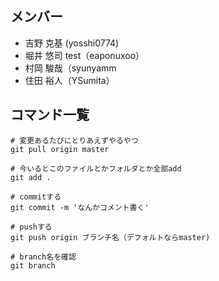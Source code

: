 ## メンバー
- 吉野 克基 (yosshi0774)
- 堀井 悠司 test（eaponuxoo）
- 村岡 駿哉（syunyamm
- 住田 裕人（YSumita）

## コマンド一覧
```
# 変更あるたびにとりあえずやるやつ
git pull origin master

# 今いるとこのファイルとかフォルダとか全部add
git add .

# commitする
git commit -m 'なんかコメント書く'

# pushする
git push origin ブランチ名（デフォルトならmaster)

# branch名を確認
git branch
```
